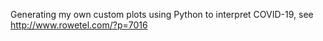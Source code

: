 Generating my own custom plots using Python to interpret COVID-19, see http://www.rowetel.com/?p=7016

